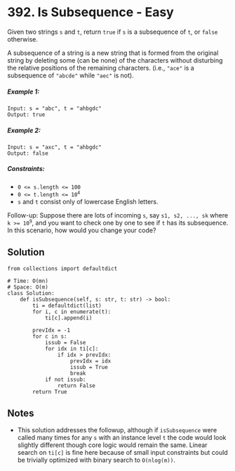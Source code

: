 # 392. Is Subsequence - Easy

Given two strings `s` and `t`, return `true` if `s` is a subsequence of `t`, or `false` otherwise.

A subsequence of a string is a new string that is formed from the original string by deleting some (can be none) of the characters without disturbing the relative positions of the remaining characters. (i.e., `"ace"` is a subsequence of `"abcde"` while `"aec"` is not).

##### Example 1:

```
Input: s = "abc", t = "ahbgdc"
Output: true
```

##### Example 2:

```
Input: s = "axc", t = "ahbgdc"
Output: false
```

##### Constraints:

- <code>0 <= s.length <= 100</code>
- <code>0 <= t.length <= 10<sup>4</sup></code>
- `s` and `t` consist only of lowercase English letters.

Follow-up: Suppose there are lots of incoming `s`, say `s1, s2, ..., sk` where <code>k >= 10<sup>9</sup></code>, and you want to check one by one to see if `t` has its subsequence. In this scenario, how would you change your code? 

## Solution

```
from collections import defaultdict

# Time: O(mn)
# Space: O(m)
class Solution:
    def isSubsequence(self, s: str, t: str) -> bool:
        ti = defaultdict(list)
        for i, c in enumerate(t):
            ti[c].append(i)

        prevIdx = -1
        for c in s:
            issub = False
            for idx in ti[c]:
                if idx > prevIdx:
                    prevIdx = idx
                    issub = True
                    break
            if not issub:
                return False
        return True
```

## Notes
- This solution addresses the followup, although if `isSubsequence` were called many times for any `s` with an instance level `t` the code would look slightly different though core logic would remain the same. Linear search on `ti[c]` is fine here because of small input constraints but could be trivially optimized with binary search to `O(nlog(m))`.